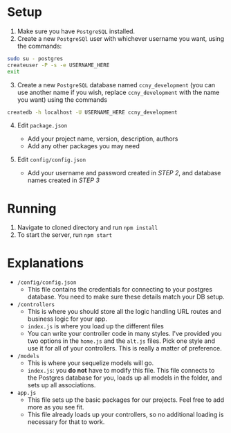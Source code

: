 # Setup
1. Make sure you have `PostgreSQL` installed.
2. Create a new `PostgreSQl` user with whichever username you want, using the commands:
```bash
sudo su - postgres
createuser -P -s -e USERNAME_HERE
exit
```
3. Create a new `PostgreSQL` database named `ccny_development` (you can use another name if you wish, replace `ccny_development` with the name you want) using the commands
```bash
createdb -h localhost -U USERNAME_HERE ccny_development
```
4. Edit `package.json`
    + Add your project name, version, description, authors
    + Add any other packages you may need

5. Edit `config/config.json`
    + Add your username and password created in _STEP 2_, and database names created in _STEP 3_

# Running
1. Navigate to cloned directory and run `npm install`
2. To start the server, run `npm start`

# Explanations

- `/config/config.json`
    + This file contains the credentials for connecting to your postgres database. You need to make sure these details match your DB setup.
- `/controllers`
    + This is where you should store all the logic handling URL routes and business logic for your app.
    + `index.js` is where you load up the different files
    + You can write your controller code in many styles. I've provided you two options in the `home.js` and the `alt.js` files. Pick one style and use it for all of your controllers. This is really a matter of preference.
- `/models`
    + This is where your sequelize models will go.
    + `index.js`: you **do not** have to modify this file. This file connects to the Postgres database for you, loads up all models in the folder, and sets up all associations.
- `app.js`
    + This file sets up the basic packages for our projects. Feel free to add more as you see fit.
    + This file already loads up your controllers, so no additional loading is necessary for that to work.
    